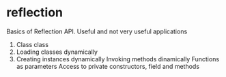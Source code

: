 # reflection

Basics of Reflection API. Useful and not very useful applications
1. Class class
2. Loading classes dynamically
3. Creating instances dynamically
Invoking methods dinamically
Functions as parameters
Access to private constructors, field and methods

